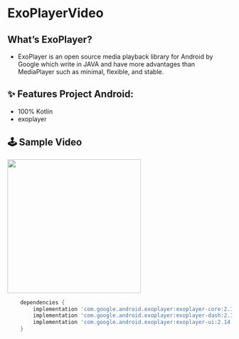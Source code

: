 # ExoPlayerVideo

## What’s ExoPlayer?
- ExoPlayer is an open source media playback library for Android
by Google which write in JAVA and have more advantages than MediaPlayer such as minimal, flexible, and stable.



## ✨ Features Project Android:
- 100% Kotlin
- exoplayer

## 🕹 Sample Video
<img src="https://user-images.githubusercontent.com/41232970/121724681-e2be0d80-caf0-11eb-89ff-93c548b5c5a4.gif" width="300"/>

```groovy
    dependencies {
        implementation 'com.google.android.exoplayer:exoplayer-core:2.14.0'
        implementation 'com.google.android.exoplayer:exoplayer-dash:2.14.0'
        implementation 'com.google.android.exoplayer:exoplayer-ui:2.14.0'
    }
```
